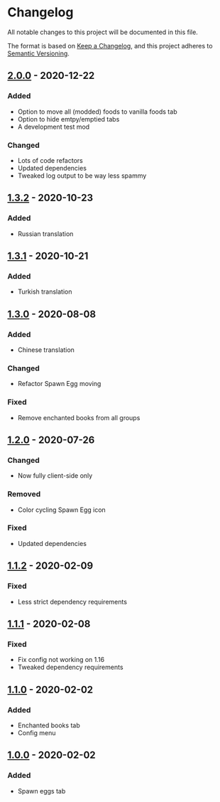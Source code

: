 # Changelog
All notable changes to this project will be documented in this file.

The format is based on [Keep a Changelog](https://keepachangelog.com/en/1.0.0/),
and this project adheres to [Semantic Versioning](https://semver.org/spec/v2.0.0.html).

## [2.0.0] - 2020-12-22
### Added
- Option to move all (modded) foods to vanilla foods tab
- Option to hide emtpy/emptied tabs
- A development test mod

### Changed
- Lots of code refactors
- Updated dependencies
- Tweaked log output to be way less spammy

## [1.3.2] - 2020-10-23
### Added
- Russian translation

## [1.3.1] - 2020-10-21
### Added
- Turkish translation

## [1.3.0] - 2020-08-08
### Added
- Chinese translation

### Changed
- Refactor Spawn Egg moving

### Fixed
- Remove enchanted books from all groups

## [1.2.0] - 2020-07-26
### Changed
- Now fully client-side only

### Removed
- Color cycling Spawn Egg icon

### Fixed
- Updated dependencies

## [1.1.2] - 2020-02-09
### Fixed
- Less strict dependency requirements

## [1.1.1] - 2020-02-08
### Fixed
- Fix config not working on 1.16
- Tweaked dependency requirements

## [1.1.0] - 2020-02-02
### Added
- Enchanted books tab
- Config menu

## [1.0.0] - 2020-02-02
### Added
- Spawn eggs tab

[2.0.0]: https://github.com/florensie/eggtab-fabric/compare/1.3.2...2.0.0
[1.3.2]: https://github.com/florensie/eggtab-fabric/compare/1.3.1...1.3.2
[1.3.1]: https://github.com/florensie/eggtab-fabric/compare/1.3.0...1.3.1
[1.3.0]: https://github.com/florensie/eggtab-fabric/compare/1.2.0...1.3.0
[1.2.0]: https://github.com/florensie/eggtab-fabric/compare/1.1.2...1.2.0
[1.1.2]: https://github.com/florensie/eggtab-fabric/compare/1.1.1...1.1.2
[1.1.1]: https://github.com/florensie/eggtab-fabric/compare/1.1.0...1.1.1
[1.1.0]: https://github.com/florensie/eggtab-fabric/compare/1.0.0...1.1.0
[1.0.0]: https://github.com/florensie/eggtab-fabric/releases/tag/1.0.0
